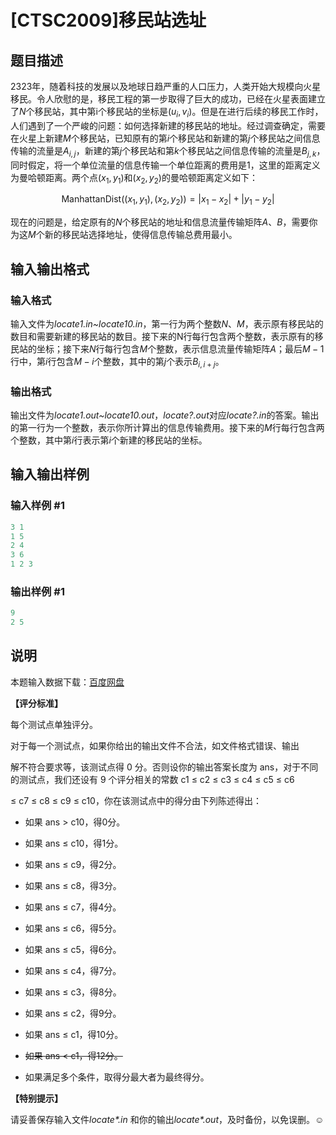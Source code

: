 # [CTSC2009]移民站选址

## 题目描述

2323年，随着科技的发展以及地球日趋严重的人口压力，人类开始大规模向火星移民。令人欣慰的是，移民工程的第一步取得了巨大的成功，已经在火星表面建立了$N$个移民站，其中第i个移民站的坐标是$(u_i, v_i)$。但是在进行后续的移民工作时，人们遇到了一个严峻的问题：如何选择新建的移民站的地址。经过调查确定，需要在火星上新建$M$个移民站，已知原有的第$i$个移民站和新建的第$j$个移民站之间信息传输的流量是$A_{i,j}$，新建的第$j$个移民站和第$k$个移民站之间信息传输的流量是$B_{j,k}$，同时假定，将一个单位流量的信息传输一个单位距离的费用是$1$，这里的距离定义为曼哈顿距离。两个点$(x_1, y_1)$和$(x_2, y_2)$的曼哈顿距离定义如下：

$$ \mathrm{ManhattanDist}( (x_1, y_1), (x_2, y_2) ) = |x_1 - x_2| + |y_1 - y_2| $$

现在的问题是，给定原有的$N$个移民站的地址和信息流量传输矩阵$A$、$B$，需要你为这$M$个新的移民站选择地址，使得信息传输总费用最小。

## 输入输出格式

### 输入格式

输入文件为*locate1.in~locate10.in*，第一行为两个整数$N$、$M$，表示原有移民站的数目和需要新建的移民站的数目。接下来的N行每行包含两个整数，表示原有的移民站的坐标；接下来$N$行每行包含$M$个整数，表示信息流量传输矩阵$A$；最后$M-1$行中，第$i$行包含$M-i$个整数，其中的第$j$个表示$B_{i,i+j}$。

### 输出格式

输出文件为*locate1.out~locate10.out*，*locate?.out*对应*locate?.in*的答案。输出的第一行为一个整数，表示你所计算出的信息传输费用。接下来的$M$行每行包含两个整数，其中第$i$行表示第$i$个新建的移民站的坐标。

## 输入输出样例

### 输入样例 #1

```cpp
3 1
1 5
2 4
3 6
1 2 3
```


### 输出样例 #1

```cpp
9
2 5
```


## 说明

本题输入数据下载：[百度网盘](https://pan.baidu.com/s/1hEbcB45kL25wbXqEeew7Yg)

**【评分标准】**

每个测试点单独评分。

对于每一个测试点，如果你给出的输出文件不合法，如文件格式错误、输出

解不符合要求等，该测试点得 0 分。否则设你的输出答案长度为 ans，对于不同的测试点，我们还设有 9 个评分相关的常数 c1 ≤ c2 ≤ c3 ≤ c4 ≤ c5 ≤ c6

≤ c7 ≤ c8 ≤ c9 ≤ c10，你在该测试点中的得分由下列陈述得出：

- 如果 ans > c10，得0分。

- 如果 ans ≤ c10，得1分。

- 如果 ans ≤ c9，得2分。

- 如果 ans ≤ c8，得3分。

- 如果 ans ≤ c7，得4分。

- 如果 ans ≤ c6，得5分。

- 如果 ans ≤ c5，得6分。

- 如果 ans ≤ c4，得7分。

- 如果 ans ≤ c3，得8分。

- 如果 ans ≤ c2，得9分。

- 如果 ans ≤ c1，得10分。

- ~~如果 ans < c1，得12分。~~

- 如果满足多个条件，取得分最大者为最终得分。

**【特别提示】**

请妥善保存输入文件*locate\*.in* 和你的输出*locate\*.out*，及时备份，以免误删。☺

